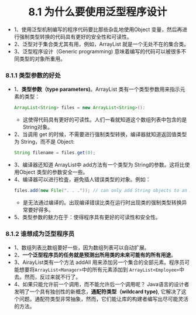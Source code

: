 <div align=center><h1>8.1 为什么要使用泛型程序设计</h1></div>

* 1、使用泛型机制编写的程序代码要比那些杂乱地使用Object 变量，然后再进行强制类型转换的代码具有更好的安全性和可读性。
* 2、泛型对于集合类尤其有用，例如，ArrayList 就是一个无处不在的集合类。
* 3、泛型程序设计（Generic programming) 意味着编写的代码可以被很多不同类型的对象所重用。


### 8.1.1 类型参数的好处

* 1、**类型参数（type parameters)**。ArrayList 类有一个类型参数用来指示元素的类型：
  ```java
  ArrayList<String> files = new ArrayList<String>():
  ```
	* 这使得代码具有更好的可读性。人们一看就知道这个数组列表中包含的是 String对象。
* 2、当调用 get 的时候，不需要进行强制类型转换，编译器就知道返回值类型为 String，而不是 Object:
  ```java
  String filename = files.get(0);
  ```
* 3、编译器还知道 ArrayList<String>中 add方法有一个类型为 String的参数。这将比使用Object 类型的参数安全一些。
* 4、编译器可以进行检査，避免插人错误类型的对象。例如：
  ```java
  files.add(new File(". . .")); // can only add String objects to an ArrayList<String>
  ```
	* 是无法通过编译的。出现编译错误比类在运行时出现类的强制类型转换异常要好得多。
* 5、类型参数的魅力在于：使得程序具有更好的可读性和安全性。

### 8.1.2 谁想成为泛型程序员

* 1、数组列表比数组要好一些，因为数组列表可以自动扩展。
* 2、**一个泛型程序员的任务就是预测出所用类的未来可能有的所有用途**。
* 3、AirayList类有一个方法 addAll 用来添加另一个集合的全部元素。程序员可能想要将`ArrayList<Manager>`中的所有元素添加到 `ArrayList<Employee>`中去。然而，反过来就不行了。
* 4、如果只能允许前一个调用，而不能允许后一个调用呢？ Java语言的设计者发明了一个具有独创性的新概念，**通配符类型（wildcard type)**, 它解决了这个问题。通配符类型非常抽象，然而，它们能让库的构建者编写出尽可能灵活的方法。












